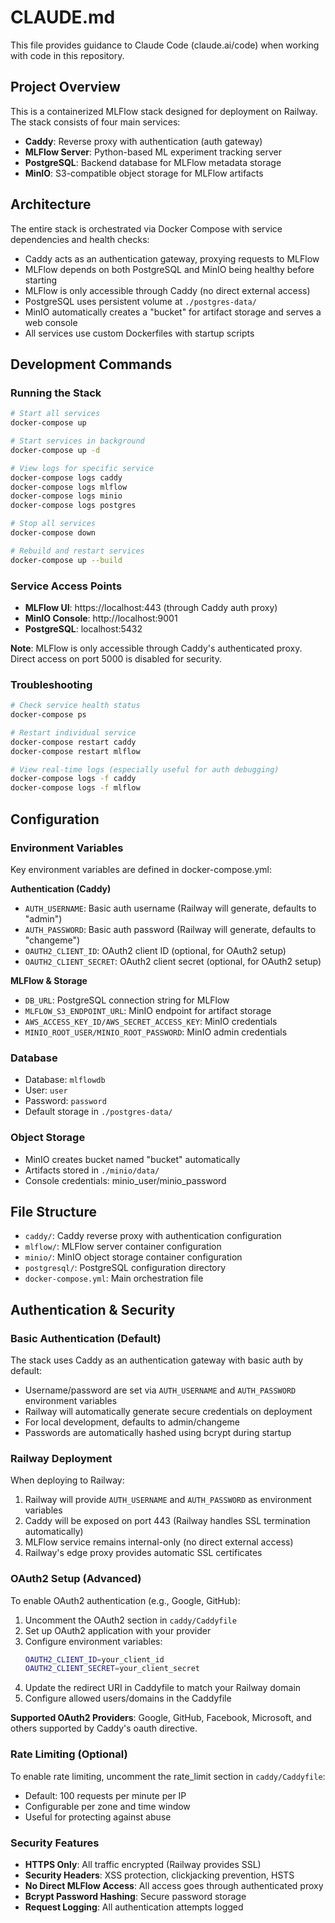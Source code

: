 # CLAUDE.md

This file provides guidance to Claude Code (claude.ai/code) when working with code in this repository.

## Project Overview

This is a containerized MLFlow stack designed for deployment on Railway. The stack consists of four main services:

- **Caddy**: Reverse proxy with authentication (auth gateway)
- **MLFlow Server**: Python-based ML experiment tracking server
- **PostgreSQL**: Backend database for MLFlow metadata storage
- **MinIO**: S3-compatible object storage for MLFlow artifacts

## Architecture

The entire stack is orchestrated via Docker Compose with service dependencies and health checks:
- Caddy acts as an authentication gateway, proxying requests to MLFlow
- MLFlow depends on both PostgreSQL and MinIO being healthy before starting
- MLFlow is only accessible through Caddy (no direct external access)
- PostgreSQL uses persistent volume at `./postgres-data/`
- MinIO automatically creates a "bucket" for artifact storage and serves a web console
- All services use custom Dockerfiles with startup scripts

## Development Commands

### Running the Stack
```bash
# Start all services
docker-compose up

# Start services in background
docker-compose up -d

# View logs for specific service
docker-compose logs caddy
docker-compose logs mlflow
docker-compose logs minio
docker-compose logs postgres

# Stop all services
docker-compose down

# Rebuild and restart services
docker-compose up --build
```

### Service Access Points
- **MLFlow UI**: https://localhost:443 (through Caddy auth proxy)
- **MinIO Console**: http://localhost:9001
- **PostgreSQL**: localhost:5432

**Note**: MLFlow is only accessible through Caddy's authenticated proxy. Direct access on port 5000 is disabled for security.

### Troubleshooting
```bash
# Check service health status
docker-compose ps

# Restart individual service
docker-compose restart caddy
docker-compose restart mlflow

# View real-time logs (especially useful for auth debugging)
docker-compose logs -f caddy
docker-compose logs -f mlflow
```

## Configuration

### Environment Variables
Key environment variables are defined in docker-compose.yml:

**Authentication (Caddy)**
- `AUTH_USERNAME`: Basic auth username (Railway will generate, defaults to "admin")
- `AUTH_PASSWORD`: Basic auth password (Railway will generate, defaults to "changeme")
- `OAUTH2_CLIENT_ID`: OAuth2 client ID (optional, for OAuth2 setup)
- `OAUTH2_CLIENT_SECRET`: OAuth2 client secret (optional, for OAuth2 setup)

**MLFlow & Storage**
- `DB_URL`: PostgreSQL connection string for MLFlow
- `MLFLOW_S3_ENDPOINT_URL`: MinIO endpoint for artifact storage  
- `AWS_ACCESS_KEY_ID/AWS_SECRET_ACCESS_KEY`: MinIO credentials
- `MINIO_ROOT_USER/MINIO_ROOT_PASSWORD`: MinIO admin credentials

### Database
- Database: `mlflowdb`
- User: `user` 
- Password: `password`
- Default storage in `./postgres-data/`

### Object Storage
- MinIO creates bucket named "bucket" automatically
- Artifacts stored in `./minio/data/`
- Console credentials: minio_user/minio_password

## File Structure
- `caddy/`: Caddy reverse proxy with authentication configuration
- `mlflow/`: MLFlow server container configuration
- `minio/`: MinIO object storage container configuration  
- `postgresql/`: PostgreSQL configuration directory
- `docker-compose.yml`: Main orchestration file

## Authentication & Security

### Basic Authentication (Default)
The stack uses Caddy as an authentication gateway with basic auth by default:
- Username/password are set via `AUTH_USERNAME` and `AUTH_PASSWORD` environment variables
- Railway will automatically generate secure credentials on deployment
- For local development, defaults to admin/changeme
- Passwords are automatically hashed using bcrypt during startup

### Railway Deployment
When deploying to Railway:
1. Railway will provide `AUTH_USERNAME` and `AUTH_PASSWORD` as environment variables
2. Caddy will be exposed on port 443 (Railway handles SSL termination automatically)
3. MLFlow service remains internal-only (no direct external access)
4. Railway's edge proxy provides automatic SSL certificates

### OAuth2 Setup (Advanced)
To enable OAuth2 authentication (e.g., Google, GitHub):

1. Uncomment the OAuth2 section in `caddy/Caddyfile`
2. Set up OAuth2 application with your provider
3. Configure environment variables:
   ```bash
   OAUTH2_CLIENT_ID=your_client_id
   OAUTH2_CLIENT_SECRET=your_client_secret
   ```
4. Update the redirect URI in Caddyfile to match your Railway domain
5. Configure allowed users/domains in the Caddyfile

**Supported OAuth2 Providers**: Google, GitHub, Facebook, Microsoft, and others supported by Caddy's oauth directive.

### Rate Limiting (Optional)
To enable rate limiting, uncomment the rate_limit section in `caddy/Caddyfile`:
- Default: 100 requests per minute per IP
- Configurable per zone and time window
- Useful for protecting against abuse

### Security Features
- **HTTPS Only**: All traffic encrypted (Railway provides SSL)
- **Security Headers**: XSS protection, clickjacking prevention, HSTS
- **No Direct MLFlow Access**: All access goes through authenticated proxy
- **Bcrypt Password Hashing**: Secure password storage
- **Request Logging**: All authentication attempts logged